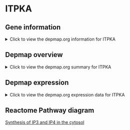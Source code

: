 <h1>ITPKA</h1>

<h2>Gene information</h2>
<details>
  <summary>Click to view the depmap.org information for ITPKA</summary>
  <iframe src="https://depmap.org/portal/gene/ITPKA?tab=about" style="border:none;width:100%;height:800px"></iframe>
</details>

<h2>Depmap overview</h2>
<details>
  <summary>Click to view the depmap.org summary for ITPKA</summary>
  <iframe src="https://depmap.org/portal/gene/ITPKA?tab=overview" style="border:none;width:100%;height:800px"></iframe>
</details>

<h2>Depmap expression</h2>
<details>
  <summary>Click to view the depmap.org expression data for ITPKA</summary>
  <iframe src="https://depmap.org/portal/gene/ITPKA?tab=characterization" style="border:none;width:100%;height:800px"></iframe>
</details>



<h2>Reactome Pathway diagram</h2>
<a href="https://reactome.org/PathwayBrowser/#/R-HSA-1855204" target="_BLANK">Synthesis of IP3 and IP4 in the cytosol</a>




